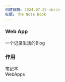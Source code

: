 ```yaml
---
创建日期: 2024.07.25 <br/>
标题: The Note Book
---
```


### Web App

一个记录生活的Blog


### 作用

笔记本 <br/>
WebApps

